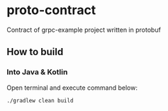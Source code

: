 # proto-contract

Contract of grpc-example project written in protobuf

## How to build

### Into Java & Kotlin

Open terminal and execute command below:

```
./gradlew clean build
```
